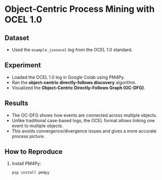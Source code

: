 # Object-Centric Process Mining with OCEL 1.0

## Dataset
- Used the `example.jsonocel` log from the OCEL 1.0 standard.

## Experiment
- Loaded the OCEL 1.0 log in Google Colab using PM4Py.
- Ran the **object-centric directly-follows discovery** algorithm.
- Visualized the **Object-Centric Directly-Follows Graph (OC-DFG)**.

## Results
- The OC-DFG shows how events are connected across multiple objects.
- Unlike traditional case-based logs, the OCEL format allows linking one event to multiple objects.
- This avoids convergence/divergence issues and gives a more accurate process picture.

## How to Reproduce
1. Install PM4Py:
   ```bash
   pip install pm4py
